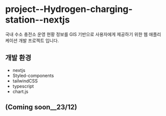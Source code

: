 # project--Hydrogen-charging-station--nextjs
국내 수소 충전소 운영 현황 정보를 GIS 기반으로 사용자에게 제공하기 위한 웹 애플리케이션 개발 프로젝트 입니다.

## 개발 환경
- nextjs 
- Styled-components
- tailwindCSS
- typescript
- chart.js

## (Coming soon__23/12)
